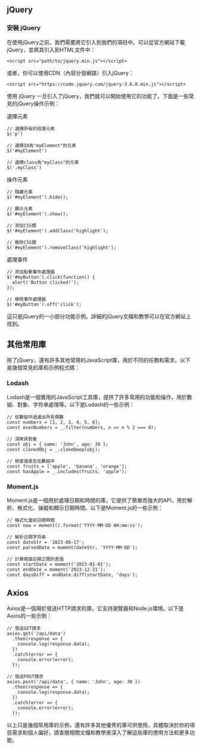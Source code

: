 ## jQuery
### 安裝 jQuery
在使用jQuery之前，我們需要將它引入到我們的項目中。可以從官方網站下載jQuery，並將其引入到HTML文件中：
```
<script src="path/to/jquery.min.js"></script>
```
或者，你可以使用CDN（內容分發網路）引入jQuery：
```
<script src="https://code.jquery.com/jquery-3.6.0.min.js"></script>
```
使用 jQuery
一旦引入了jQuery，我們就可以開始使用它的功能了。下面是一些常見的jQuery操作示例：

選擇元素
```
// 選擇所有的段落元素
$('p')

// 選擇ID為"myElement"的元素
$('#myElement')

// 選擇class為"myClass"的元素
$('.myClass')
```
操作元素
```
// 隱藏元素
$('#myElement').hide();

// 顯示元素
$('#myElement').show();

// 添加CSS類
$('#myElement').addClass('highlight');

// 刪除CSS類
$('#myElement').removeClass('highlight');
```

處理事件
```
// 添加點擊事件處理器
$('#myButton').click(function() {
  alert('Button clicked!');
});

// 移除事件處理器
$('#myButton').off('click');
```
這只是jQuery的一小部分功能示例。詳細的jQuery文檔和教學可以在官方網站上找到。

## 其他常用庫
除了jQuery，還有許多其他常用的JavaScript庫，用於不同的任務和需求。以下是幾個常見的庫和示例程式碼：

### Lodash
Lodash是一個實用的JavaScript工具庫，提供了許多常用的功能和操作，用於數組、對象、字符串處理等。以下是Lodash的一些示例：
```
// 從數組中過濾出所有偶數
const numbers = [1, 2, 3, 4, 5, 6];
const evenNumbers = _.filter(numbers, n => n % 2 === 0);

// 深拷貝對象
const obj = { name: 'John', age: 30 };
const clonedObj = _.cloneDeep(obj);

// 檢查值是否在數組中
const fruits = ['apple', 'banana', 'orange'];
const hasApple = _.includes(fruits, 'apple');
```
### Moment.js
Moment.js是一個用於處理日期和時間的庫，它提供了簡單而強大的API，用於解析、格式化、操縱和顯示日期時間。以下是Moment.js的一些示例：
```
// 格式化當前日期時間
const now = moment().format('YYYY-MM-DD HH:mm:ss');

// 解析日期字符串
const dateStr = '2023-06-17';
const parsedDate = moment(dateStr, 'YYYY-MM-DD');

// 計算兩個日期之間的差值
const startDate = moment('2023-01-01');
const endDate = moment('2023-12-31');
const daysDiff = endDate.diff(startDate, 'days');
```
## Axios
Axios是一個用於發送HTTP請求的庫，它支持瀏覽器和Node.js環境。以下是Axios的一些示例：
```
// 發送GET請求
axios.get('/api/data')
  .then(response => {
    console.log(response.data);
  })
  .catch(error => {
    console.error(error);
  });

// 發送POST請求
axios.post('/api/data', { name: 'John', age: 30 })
  .then(response => {
    console.log(response.data);
  })
  .catch(error => {
    console.error(error);
  });
```
以上只是幾個常用庫的示例，還有許多其他優秀的庫可供使用，具體取決於你的項目需求和個人偏好。請查閱相關文檔和教學來深入了解這些庫的使用方法和更多功能。

